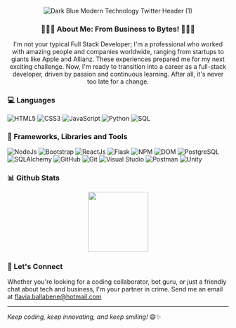 <div align="center">

![Dark Blue Modern Technology Twitter Header (1)](https://github.com/FlaviaBallabene/FlaviaBallabene/assets/139667150/4e7aa381-97f0-4f07-88d6-d3605c363258)


### 👩‍💼🚀 About Me: From Business to Bytes! 🚀👩‍💼

I'm not your typical Full Stack Developer; I'm a professional who worked with amazing people and companies worldwide, ranging from startups to giants like Apple and Allianz. These experiences prepared me for my next exciting challenge. Now, I'm ready to transition into a career as a full-stack developer, driven by passion and continuous learning. After all, it's never too late for a change.

</div>

### 💻 Languages

![HTML5](https://img.shields.io/badge/-HTML5-000?&logo=HTML5)
![CSS3](https://img.shields.io/badge/-CSS3-000?&logo=CSS3)
![JavaScript](https://img.shields.io/badge/-JavaScript-000?&logo=JavaScript)
![Python](https://img.shields.io/badge/-Python-000?&logo=Python)
![SQL](https://img.shields.io/badge/-SQL-000?&logo=MySQL)

### 🔨 Frameworks, Libraries and Tools

![NodeJs](https://img.shields.io/badge/-Node.js-000?&logo=node.js)
![Bootstrap](https://img.shields.io/badge/-Bootstrap-000?&logo=Bootstrap)
![ReactJs](https://img.shields.io/badge/-React-000?&logo=React)
![Flask](https://img.shields.io/badge/-Flask-000?&logo=Flask)
![NPM](https://img.shields.io/badge/-npm-000?&logo=npm)
![DOM](https://img.shields.io/badge/-DOM-000?&logo=DOM)
![PostgreSQL](https://img.shields.io/badge/-PostgreSQL-000?&logo=PostgreSQL)
![SQLAlchemy](https://img.shields.io/badge/-sqlalchemy-000?&logo=sqlalchemy)
![GitHub](https://img.shields.io/badge/-github-000?&logo=github)
![Git](https://img.shields.io/badge/-git-000?&logo=git)
![Visual Studio](https://img.shields.io/badge/-visualstudio-000?&logo=visualstudio)
![Postman](https://img.shields.io/badge/-postman-000?&logo=postman)
![Unity](https://img.shields.io/badge/-unity-000?&logo=unity)



### 📊 Github Stats
<p align="center">
<a href="https://www.github.com/FlaviaBallabene"><img height="137px" src="https://github-readme-stats.vercel.app/api/top-langs/?username=FlaviaBallabene&hide=html&hide_title=true&hide_border=true&layout=compact&langs_count=6&text_color=000&icon_color=fff&bg_color=0,52fa5a,4dfcff,c64dff" /></a>
<p/>

### 🤝 Let's Connect 
Whether you're looking for a coding collaborator, bot guru, or just a friendly chat about tech and business, I'm your partner in crime. Send me an email at [flavia.ballabene@hotmail.com](flavia.ballabene@hotmail.com)

---

*Keep coding, keep innovating, and keep smiling!* 😄✨

